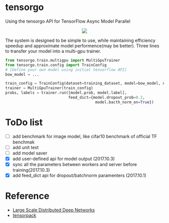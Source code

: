 # tensorgo
Using the tensorgo API for TensorFlow Async Model Parallel

<div align=center><img src="http://7xl3p7.com1.z0.glb.clouddn.com/17-9-7/82144936.jpg?imageMogr2/auto-orient/thumbnail/!70p"/></div>

The system is designed to be simple to use, while maintaining efficiency speedup and approximate model performence(may be better).
Three lines to transfer your model into a multi-gpu trainer.

```python
from tensorgo.train.multigpu import MultiGpuTrainer
from tensorgo.train.config import TrainConfig
# [Define your own model using initial tensorflow API]
bow_model = ...

train_config = TrainConfig(dataset=training_dataset, model=bow_model, n_towers=5, commbatch=1500)
trainer = MultiGpuTrainer(train_config)
probs, labels = trainer.run([model.prob, model.label], 
                            feed_dict={model.dropout_prob=0.2,
                                        model.bacth_norm_on=True})
```


# ToDo list
- [ ] add benchmark for image model, like cifar10 benchmark of official TF benchmak
- [ ] add unit test
- [ ] add model saver
- [x] add user-defined api for model output (2017.10.3)
- [x] sync all the parameters between workers and server before training(2017.10.3)
- [x] add feed\_dict api for dropout/batchnorm paramenters (2017.10.1)

# Reference
- [Large Scale Distributed Deep Networks][1]
- [tensorpack][2]

[1]:http://www.cs.toronto.edu/~ranzato/publications/DistBeliefNIPS2012_withAppendix.pdf
[2]:https://github.com/ppwwyyxx/tensorpack/tree/master/tensorpack
